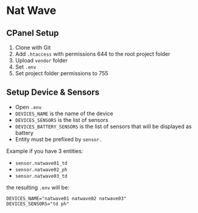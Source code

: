 # Nat Wave

## CPanel Setup

1. Clone with Git
2. Add `.htaccess` with permissions 644 to the root project folder
3. Upload `vendor` folder
4. Set `.env`
5. Set project folder permissions to 755

## Setup Device & Sensors

- Open `.env`
- `DEVICES_NAME` is the name of the device
- `DEVICES_SENSORS` is the list of sensors
- `DEVICES_BATTERY_SENSORS` is the list of sensors that will be displayed as battery
- Entity must be prefixed by `sensor.`

Example if you have 3 entities:

- `sensor.natwave01_td`
- `sensor.natwave02_ph`
- `sensor.natwave03_td`

the resulting `.env` will be:

```env
DEVICES_NAME="natwave01 natwave02 natwave03"
DEVICES_SENSORS="td ph"
```

